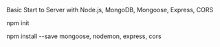 Basic Start to Server with Node.js, MongoDB, Mongoose, Express, CORS

npm init 

npm install --save mongoose, nodemon, express, cors

